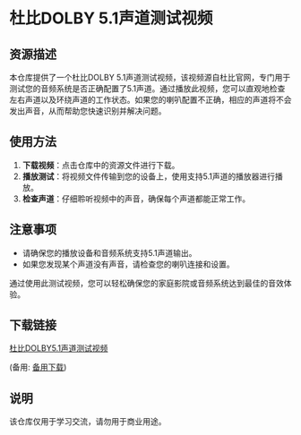 # 杜比DOLBY 5.1声道测试视频

## 资源描述

本仓库提供了一个杜比DOLBY 5.1声道测试视频，该视频源自杜比官网，专门用于测试您的音频系统是否正确配置了5.1声道。通过播放此视频，您可以直观地检查左右声道以及环绕声道的工作状态。如果您的喇叭配置不正确，相应的声道将不会发出声音，从而帮助您快速识别并解决问题。

## 使用方法

1. **下载视频**：点击仓库中的资源文件进行下载。
2. **播放测试**：将视频文件传输到您的设备上，使用支持5.1声道的播放器进行播放。
3. **检查声道**：仔细聆听视频中的声音，确保每个声道都能正常工作。

## 注意事项

- 请确保您的播放设备和音频系统支持5.1声道输出。
- 如果您发现某个声道没有声音，请检查您的喇叭连接和设置。

通过使用此测试视频，您可以轻松确保您的家庭影院或音频系统达到最佳的音效体验。

## 下载链接
[杜比DOLBY5.1声道测试视频](https://pan.quark.cn/s/ea5bec8b4aa1) 

(备用: [备用下载](https://pan.baidu.com/s/1CvPd-X8gVL5AwLRYcZG6Ag?pwd=1234))

## 说明

该仓库仅用于学习交流，请勿用于商业用途。

